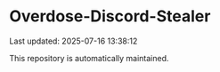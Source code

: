 # Overdose-Discord-Stealer

Last updated: 2025-07-16 13:38:12

This repository is automatically maintained.
